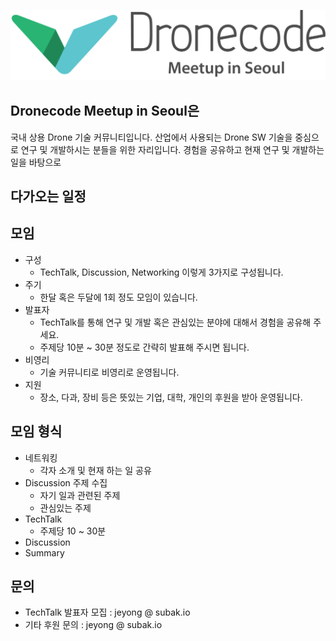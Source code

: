 
![Dronecode Meetup in Seoul](/images/logo.png)

## Dronecode Meetup in Seoul은
국내 상용 Drone 기술 커뮤니티입니다.
산업에서 사용되는 Drone SW 기술을 중심으로 연구 및 개발하시는 분들을 위한 자리입니다.
경험을 공유하고 현재 연구 및 개발하는 일을 바탕으로 

## 다가오는 일정


## 모임 
 * 구성
   * TechTalk, Discussion, Networking 이렇게 3가지로 구성됩니다.
 * 주기
   * 한달 혹은 두달에 1회 정도 모임이 있습니다.
 * 발표자
   * TechTalk를 통해 연구 및 개발 혹은 관심있는 분야에 대해서 경험을 공유해 주세요.
   * 주제당 10분 ~ 30분 정도로 간략히 발표해 주시면 됩니다.
 * 비영리
   * 기술 커뮤니티로 비영리로 운영됩니다.
 * 지원
   * 장소, 다과, 장비 등은 뜻있는 기업, 대학, 개인의 후원을 받아 운영됩니다.

## 모임 형식
 * 네트워킹
   * 각자 소개 및 현재 하는 일 공유
 * Discussion 주제 수집
   * 자기 일과 관련된 주제
   * 관심있는 주제
 * TechTalk
   * 주제당 10 ~ 30분
 * Discussion
 * Summary
 
## 문의
 * TechTalk 발표자 모집 : jeyong @ subak.io
 * 기타 후원 문의 : jeyong @ subak.io
